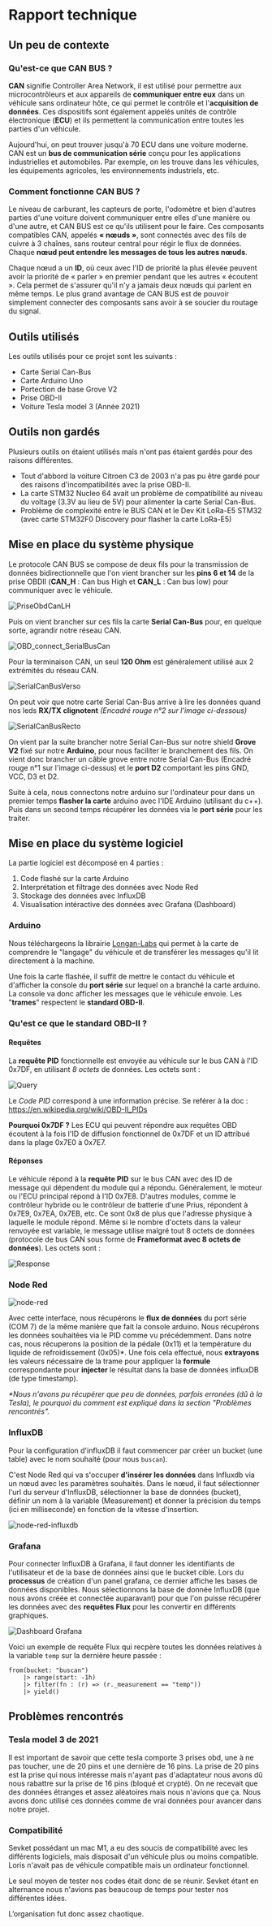 # Rapport technique
## Un peu de contexte
### Qu'est-ce que CAN BUS ?
**CAN** signifie Controller Area Network, il est utilisé pour permettre aux microcontrôleurs et aux appareils de **communiquer entre eux** dans un véhicule sans ordinateur hôte, ce qui permet le contrôle et l'**acquisition de données**. Ces dispositifs sont également appelés unités de contrôle électronique (**ECU**) et ils permettent la communication entre toutes les parties d'un véhicule.

Aujourd'hui, on peut trouver jusqu'à 70 ECU dans une voiture moderne. CAN est un **bus de communication série** conçu pour les applications industrielles et automobiles. Par exemple, on les trouve dans les véhicules, les équipements agricoles, les environnements industriels, etc.

### Comment fonctionne CAN BUS ?
Le niveau de carburant, les capteurs de porte, l'odomètre et bien d'autres parties d'une voiture doivent communiquer entre elles d'une manière ou d'une autre, et CAN BUS est ce qu'ils utilisent pour le faire. Ces composants compatibles CAN, appelés **« nœuds »**, sont connectés avec des fils de cuivre à 3 chaînes, sans routeur central pour régir le flux de données. Chaque **nœud peut entendre les messages de tous les autres nœuds**.

Chaque nœud a un **ID**, où ceux avec l'ID de priorité la plus élevée peuvent avoir la priorité de « parler » en premier pendant que les autres « écoutent ». Cela permet de s'assurer qu'il n'y a jamais deux nœuds qui parlent en même temps. Le plus grand avantage de CAN BUS est de pouvoir simplement connecter des composants sans avoir à se soucier du routage du signal.

## Outils utilisés
Les outils utilisés pour ce projet sont les suivants :
- Carte Serial Can-Bus
- Carte Arduino Uno
- Portection de base Grove V2
- Prise OBD-II
- Voiture Tesla model 3 (Année 2021)

## Outils non gardés
Plusieurs outils on étaient utilisés mais n'ont pas étaient gardés pour des raisons différentes.
- Tout d'abbord la voiture Citroen C3 de 2003 n'a pas pu être gardé pour des raisons d'incompatibilités avec la prise OBD-II.
- La carte STM32 Nucleo 64 avait un problème de compatibilité au niveau du voltage (3.3V au lieu de 5V) pour alimenter la carte Serial Can-Bus.
- Problème de complexité entre le BUS CAN et le Dev Kit LoRa-E5 STM32 (avec carte STM32F0 Discovery pour flasher la carte LoRa-E5)

## Mise en place du système physique
Le protocole CAN BUS se compose de deux fils pour la transmission de données bidirectionnelle que l'on vient brancher sur les **pins 6 et 14** de la prise OBDII (**CAN_H** : Can bus High et **CAN_L** : Can bus low) pour communiquer avec le véhicule.

![PriseObdCanLH](priseObdCanLH.png)

Puis on vient brancher sur ces fils la carte **Serial Can-Bus** pour, en quelque sorte, agrandir notre réseau CAN. 

![OBD_connect_SerialBusCan](OBD_connect_SerialBusCan.png)

Pour la terminaison CAN, un seul **120 Ohm** est généralement utilisé aux 2 extrémités du réseau CAN.

![SerialCanBusVerso](SerialCanBusVerso.png)

On peut voir que notre carte Serial Can-Bus arrive à lire les données quand nos leds **RX/TX clignotent** _(Encadré rouge n°2 sur l'image ci-dessous)_

![SerialCanBusRecto](SerialCanBusRecto.png)

On vient par la suite brancher notre Serial Can-Bus sur notre shield **Grove V2** fixé sur notre **Arduino**, pour nous faciliter le branchement des fils. On vient donc brancher un câble grove entre notre Serial Can-Bus (Encadré rouge n°1 sur l'image ci-dessus) et le **port D2** comportant les pins GND, VCC, D3 et D2.


Suite à cela, nous connectons notre arduino sur l'ordinateur pour dans un premier temps **flasher la carte** arduino avec l'IDE Arduino (utilisant du c++). Puis dans un second temps récupérer les données via le **port série** pour les traiter.

## Mise en place du système logiciel
La partie logiciel est décomposé en 4 parties : 
1. Code flashé sur la carte Arduino
2. Interprétation et filtrage des données avec Node Red
3. Stockage des données avec InfluxDB
4. Visualisation intéractive des données avec Grafana (Dashboard)

### Arduino
Nous téléchargeons la librairie [Longan-Labs](https://github.com/Longan-Labs/Serial_CAN_Arduino) qui permet à la carte de comprendre le "langage" du véhicule et de transférer les messages qu'il lit directement à la machine.

Une fois la carte flashée, il suffit de mettre le contact du véhicule et d'afficher la console du **port série** sur lequel on a branché la carte arduino. 
La console va donc afficher les messages que le véhicule envoie.
Les "**trames**" respectent le **standard OBD-II**.

### Qu'est ce que le standard OBD-II ? 
#### Requêtes
La **requête PID** fonctionnelle est envoyée au véhicule sur le bus CAN à l'ID 0x7DF, en utilisant *8 octets* de données. Les octets sont :

![Query](query.png)

Le *Code PID* correspond à une information précise. Se reférer à la doc : https://en.wikipedia.org/wiki/OBD-II_PIDs

**Pourquoi 0x7DF ?** Les ECU qui peuvent répondre aux requêtes OBD écoutent à la fois l'ID de diffusion fonctionnel de 0x7DF et un ID attribué dans la plage 0x7E0 à 0x7E7.

#### Réponses
Le véhicule répond à la **requête PID** sur le bus CAN avec des ID de message qui dépendent du module qui a répondu. Généralement, le moteur ou l'ECU principal répond à l'ID 0x7E8. D'autres modules, comme le contrôleur hybride ou le contrôleur de batterie d'une Prius, répondent à 0x7E9, 0x7EA, 0x7EB, etc. Ce sont 0x8 de plus que l'adresse physique à laquelle le module répond. Même si le nombre d'octets dans la valeur renvoyée est variable, le message utilise malgré tout 8 octets de données (protocole de bus CAN sous forme de **Frameformat avec 8 octets de données**). Les octets sont :

![Response](response.png)

### Node Red

![node-red](node-red.png)

Avec cette interface, nous récupérons le **flux de données** du port série (COM 7) de la même manière que fait la console arduino. Nous récupérons les données souhaitées via le PID comme vu précédemment. Dans notre cas, nous récuperons la position de la pédale (0x11) et la température du liquide de refroidissement (0x05)\*. Une fois cela effectué, nous **extrayons** les valeurs nécessaire de la trame pour appliquer la **formule** correspondante pour **injecter** le résultat dans la base de données influxDB (de type timestamp).

*\*Nous n'avons pu récupérer que peu de données, parfois erronées (dû à la Tesla), le pourquoi du comment est expliqué dans la section "Problèmes rencontrés".*

### InfluxDB

Pour la configuration d'influxDB il faut commencer par créer un bucket (une table) avec le nom souhaité (pour nous `buscan`).

C'est Node Red qui va s'occuper **d'insérer les données** dans Influxdb via un nœud avec les paramètres souhaités. Dans le nœud, il faut sélectionner l'url du serveur d'InfluxDB, sélectionner la base de données (bucket), définir un nom à la variable (Measurement) et donner la précision du temps (ici en milliseconde) en fonction de la vitesse d'insertion.

![node-red-influxdb](node-red-influxdb.png)

### Grafana

Pour connecter InfluxDB à Grafana, il faut donner les identifiants de l'utilisateur et de la base de données ainsi que le bucket cible. Lors du **processus** de création d'un panel grafana, ce dernier affiche les bases de données disponibles. Nous sélectionnons la base de donnée InfluxDB (que nous avons créée et connectée auparavant) pour que l'on puisse récupérer les données avec des **requêtes Flux** pour les convertir en différents graphiques.

![Dashboard Grafana](dashboard.png)

Voici un exemple de requête Flux qui recpère toutes les données relatives à la variable `temp` sur la dernière heure passée :
```
from(bucket: "buscan")
	|> range(start: -1h)
	|> filter(fn : (r) => (r._measurement == "temp"))
	|> yield()
```

## Problèmes rencontrés
### Tesla model 3 de 2021
Il est important de savoir que cette tesla comporte 3 prises obd, une à ne pas toucher, une de 20 pins et une dernière de 16 pins. La prise de 20 pins est la prise qui nous intéresse mais n'ayant pas d'adaptateur nous avons dû nous rabattre sur la prise de 16 pins (bloqué et crypté). On ne recevait que des données étranges et assez aléatoires mais nous n'avions que ça. Nous avons donc utilisé ces données comme de vrai données pour avancer dans notre projet.

### Compatibilité
Sevket possédant un mac M1, a eu des soucis de compatibilité avec les différents logiciels, mais disposait d'un véhicule plus ou moins compatible.
Loris n'avait pas de véhicule compatible mais un ordinateur fonctionnel.

Le seul moyen de tester nos codes était donc de se réunir. Sevket étant en alternance nous n'avions pas beaucoup de temps pour tester nos différentes idées.

L’organisation fut donc assez chaotique.
